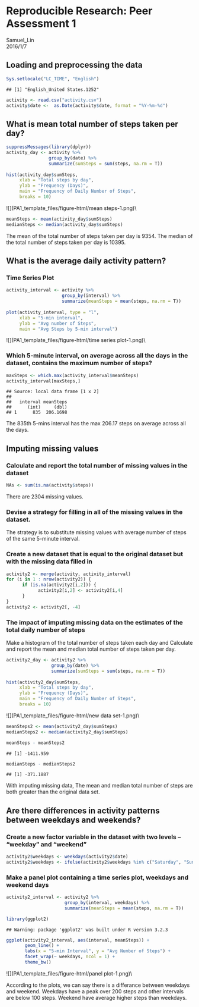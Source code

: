 # Reproducible Research: Peer Assessment 1
Samuel_Lin  
2016/1/7  
## Loading and preprocessing the data


```r
Sys.setlocale("LC_TIME", "English")
```

```
## [1] "English_United States.1252"
```

```r
activity <- read.csv("activity.csv")
activity$date <-  as.Date(activity$date, format = "%Y-%m-%d")
```


## What is mean total number of steps taken per day?


```r
suppressMessages(library(dplyr))
activity_day <- activity %>%
                group_by(date) %>%
                summarize(sumSteps = sum(steps, na.rm = T))
                
hist(activity_day$sumSteps, 
     xlab = "Total steps by day", 
     ylab = "Frequency (Days)", 
     main = "Frequency of Daily Number of Steps", 
     breaks = 10)
```

![](PA1_template_files/figure-html/mean steps-1.png)\

```r
meanSteps <- mean(activity_day$sumSteps)
medianSteps <- median(activity_day$sumSteps)
```
The mean of the total number of steps taken per day is 9354.
The median of the total number of steps taken per day is 10395.

## What is the average daily activity pattern?
### Time Series Plot

```r
activity_interval <- activity %>%
                     group_by(interval) %>%
                     summarize(meanSteps = mean(steps, na.rm = T))
                     
plot(activity_interval, type = "l", 
     xlab = "5-min interval", 
     ylab = "Avg number of Steps",
     main = "Avg Steps by 5-min interval")
```

![](PA1_template_files/figure-html/time series plot-1.png)\

### Which 5-minute interval, on average across all the days in the dataset, contains the maximum number of steps?

```r
maxSteps <- which.max(activity_interval$meanSteps)
activity_interval[maxSteps,]
```

```
## Source: local data frame [1 x 2]
## 
##   interval meanSteps
##      (int)     (dbl)
## 1      835  206.1698
```
The 835th 5-mins interval has the max 206.17 steps on average across all the days.

## Imputing missing values
### Calculate and report the total number of missing values in the dataset

```r
NAs <- sum(is.na(activity$steps))
```
There are 2304 missing values.

### Devise a strategy for filling in all of the missing values in the dataset.
The strategy is to substitute missing values with average number of steps of the same 5-minute interval.

### Create a new dataset that is equal to the original dataset but with the missing data filled in

```r
activity2 <- merge(activity, activity_interval)
for (i in 1 : nrow(activity2)) {
      if (is.na(activity2[i,2])) {
            activity2[i,2] <- activity2[i,4]
      }
}
activity2 <- activity2[, -4]
```

### The impact of imputing missing data on the estimates of the total daily number of steps
Make a histogram of the total number of steps taken each day and Calculate and report the mean and median total number of steps taken per day.

```r
activity2_day <- activity2 %>%
                 group_by(date) %>%
                 summarize(sumSteps = sum(steps, na.rm = T))
                 
hist(activity2_day$sumSteps, 
     xlab = "Total steps by day", 
     ylab = "Frequency (Days)", 
     main = "Frequency of Daily Number of Steps", 
     breaks = 10)
```

![](PA1_template_files/figure-html/new data set-1.png)\

```r
meanSteps2 <- mean(activity2_day$sumSteps)
medianSteps2 <- median(activity2_day$sumSteps)

meanSteps - meanSteps2
```

```
## [1] -1411.959
```

```r
medianSteps - medianSteps2
```

```
## [1] -371.1887
```
With imputing missing data, 
The mean and median total number of steps are both greater than the original data set.

## Are there differences in activity patterns between weekdays and weekends?

### Create a new factor variable in the dataset with two levels – “weekday” and “weekend”

```r
activity2$weekdays <- weekdays(activity2$date)
activity2$weekdays <- ifelse(activity2$weekdays %in% c("Saturday", "Sunday"), "Weekend", "Weekday")
```

### Make a panel plot containing a time series plot, weekdays and weekend days

```r
activity2_interval <- activity2 %>%
                      group_by(interval, weekdays) %>%
                      summarize(meanSteps = mean(steps, na.rm = T))

library(ggplot2)
```

```
## Warning: package 'ggplot2' was built under R version 3.2.3
```

```r
ggplot(activity2_interval, aes(interval, meanSteps)) +
       geom_line() +
       labs(x = "5-min Interval", y = "Avg Number of Steps") +
       facet_wrap(~ weekdays, ncol = 1) +
       theme_bw()
```

![](PA1_template_files/figure-html/panel plot-1.png)\

According to the plots, we can say there is a differance between weekdays and weekend.
Weekdays have a peak over 200 steps and other intervals are below 100 steps.
Weekend have average higher steps than weekdays.
